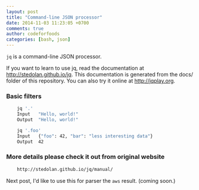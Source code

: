 ```yaml
---
layout: post
title: "Command-line JSON processor"
date: 2014-11-03 11:23:05 +0700
comments: true
author: codeforfoods
categories: [bash, json]
---
```


`jq` is a command-line JSON processor.

If you want to learn to use jq, read the documentation at <http://stedolan.github.io/jq>. This documentation is generated from the docs/ folder of this repository. You can also try it online at <http://jqplay.org>.

### Basic filters

``` bash Example1 http://stedolan.github.io/jq/manual/exemple1 exemple
	jq '.'
	Input	"Hello, world!"
	Output	"Hello, world!"
```
``` bash Example2 http://stedolan.github.io/jq/manual/exemple2 exemple
	jq '.foo'
	Input	{"foo": 42, "bar": "less interesting data"}
	Output	42
```


### More details please check it out from original website

``` bash Original website http://stedolan.github.io/jq/manual original website
	http://stedolan.github.io/jq/manual/	
```

Next post, I'd like to use this for parser the `aws` result. (coming soon.)